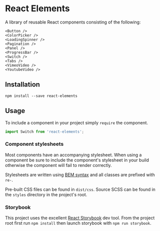 # React Elements

A library of reusable React components consisting of the following:

```
<Button />
<ColorPicker />
<LoadingSpinner />
<Pagination />
<Panel />
<ProgressBar />
<Switch />
<Tabs />
<VimeoVideo />
<YoutubeVideo />
```

## Installation

```
npm install --save react-elements
```

## Usage

To include a component in your project simply ```require``` the component.

```javascript
import Switch from 'react-elements';
```

### Component stylesheets

Most components have an accompanying stylesheet. When using a component be sure
to include the component's stylesheet in your build otherwise the component
will fail to render correctly.

Stylesheets are written using [BEM syntax](https://css-tricks.com/bem-101/) and all classes are prefixed
with ```re-```.

Pre-built CSS files can be found in `dist/css`. Source SCSS can be found in
the `styles` directory in the project's root.

### Storybook

This project uses the excellent [React Storybook](https://github.com/kadirahq/react-storybook) dev tool. From the project root first run `npm install` then launch storybook with `npm run storybook`.
